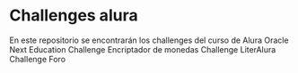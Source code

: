 # Challenges alura
En este repositorio se encontrarán los challenges del curso de Alura Oracle Next Education 
Challenge Encriptador de monedas
Challenge LiterAlura
Challenge Foro
